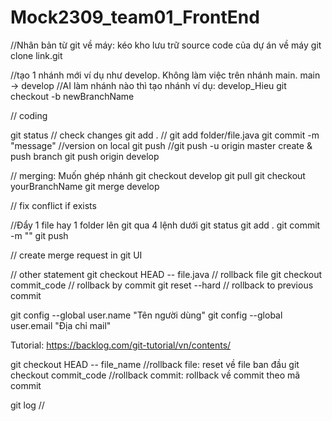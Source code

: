 # Mock2309_team01_FrontEnd

//Nhân bản từ git về máy: kéo kho lưu trữ source code của dự án về máy
git clone link.git

//tạo 1 nhánh mới ví dụ như develop. Không làm việc trên nhánh main. main -> develop
//AI làm nhánh nào thì tạo nhánh ví dụ: develop_Hieu
git checkout -b newBranchName

// coding

git status		  		 // check changes
git add . 		  		 // git add folder/file.java
git commit -m "message"  //version on local
git push 		  //git push -u origin master    create & push branch
git push origin develop

// merging: Muốn ghép nhánh
git checkout develop
git pull
git checkout yourBranchName
git merge develop

// fix conflict if exists

//Đẩy 1 file hay 1 folder lên git qua 4 lệnh dưới
git status
git add .
git commit -m ""
git push

// create merge request in git UI


// other statement
 git checkout HEAD -- file.java		// rollback file
 git checkout commit_code			// rollback by commit
 git reset --hard					// rollback to previous commit
 
git config --global user.name "Tên người dùng"
git config --global user.email "Địa chỉ mail"
 
Tutorial: https://backlog.com/git-tutorial/vn/contents/


 git checkout HEAD -- file_name //rollback file: reset về file ban đầu
 git checkout commit_code //rollback commit: rollback về commit theo mã commit
 

git log //
